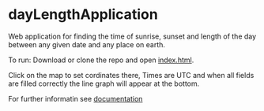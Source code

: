 # dayLengthApplication
Web application for finding the time of sunrise, sunset and length of the day between any given date and any place on earth.


To run: Download or clone the repo and open [index.html](./index.html).


Click on the map to set cordinates there, Times are UTC and when all fields are filled correctly the line graph will appear at the bottom. 


For further informatin see [documentation](./Dokumentatsioon.pdf)

